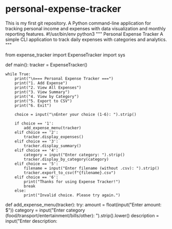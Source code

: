 
# personal-expense-tracker
This is my first git repository.
A Python command-line application for tracking personal income and expenses with data visualization and monthly reporting features.
#!/usr/bin/env python3
"""
Personal Expense Tracker
A simple CLI application to track daily expenses with categories and analytics.
"""

from expense_tracker import ExpenseTracker
import sys

def main():
    tracker = ExpenseTracker()
    
    while True:
        print("\n=== Personal Expense Tracker ===")
        print("1. Add Expense")
        print("2. View All Expenses") 
        print("3. View Summary")
        print("4. View by Category")
        print("5. Export to CSV")
        print("6. Exit")
        
        choice = input("\nEnter your choice (1-6): ").strip()
        
        if choice == '1':
            add_expense_menu(tracker)
        elif choice == '2':
            tracker.display_expenses()
        elif choice == '3':
            tracker.display_summary()
        elif choice == '4':
            category = input("Enter category: ").strip()
            tracker.display_by_category(category)
        elif choice == '5':
            filename = input("Enter filename (without .csv): ").strip()
            tracker.export_to_csv(f"{filename}.csv")
        elif choice == '6':
            print("Thanks for using Expense Tracker!")
            break
        else:
            print("Invalid choice. Please try again.")

def add_expense_menu(tracker):
    try:
        amount = float(input("Enter amount: $"))
        category = input("Enter category (food/transport/entertainment/bills/other): ").strip().lower()
        description = input("Enter description:
